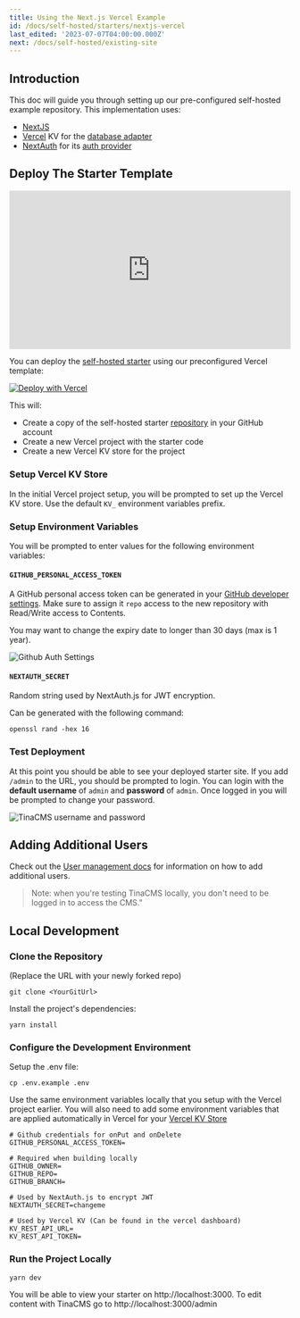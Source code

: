 ```yaml
---
title: Using the Next.js Vercel Example
id: /docs/self-hosted/starters/nextjs-vercel
last_edited: '2023-07-07T04:00:00.000Z'
next: /docs/self-hosted/existing-site
---
```


## Introduction

This doc will guide you through setting up our pre-configured self-hosted example repository. This implementation uses:

- [NextJS](https://nextjs.org/)
- [Vercel](/docs/reference/self-hosted/database-adapters/vercel-kv) KV for the [database adapter](/docs/reference/self-hosted/database-adapters/overview)
- [NextAuth](/docs/reference/self-hosted/auth-provider/authjs) for its [auth provider](/docs/reference/self-hosted/auth-providers/overview)

## Deploy The Starter Template

<div style="position:relative;padding-top:56.25%;">
  <iframe width="560" frameborder="0" allowfullscreen
      style="position:absolute;top:0;left:0;width:100%;height:100%;" src="https://www.youtube.com/embed/DAJpnjkLBbM" title="Adding Self Hosted TinaCMS to an existing site" allow="accelerometer; autoplay; clipboard-write; encrypted-media; gyroscope; picture-in-picture; web-share">
  </iframe>
</div>

You can deploy the [self-hosted starter](https://github.com/tinacms/tina-self-hosted-demo) using our preconfigured Vercel template:

<!-- TODO: update url to point to `main` once https://github.com/tinacms/tina-self-hosted-demo/pull/110 is merged -->

<a target="_blank" href="https://vercel.com/new/clone?repository-url=https%3A%2F%2Fgithub.com%2Ftinacms%2Ftina-self-hosted-demo%2Ftree%2Fmain&env=GITHUB_PERSONAL_ACCESS_TOKEN,NEXTAUTH_SECRET&envDescription=NEXTAUTH_SECRET%20can%20be%20generated%20with%3A%20%60openssl%20rand%20-hex%2016%60%20and%20the%20github%20token%20can%20be%20created%20here%3A%20https%3A%2F%2Fgithub.com%2Fsettings%2Fpersonal-access-tokens%2Fnew&amp;stores=%5B%7B%22type%22%3A%22kv%22%7D%5D"><img src="https://vercel.com/button" alt="Deploy with Vercel"/></a>

This will:

- Create a copy of the self-hosted starter [repository](https://github.com/tinacms/tina-self-hosted-demo) in your GitHub account
- Create a new Vercel project with the starter code
- Create a new Vercel KV store for the project

### Setup Vercel KV Store

In the initial Vercel project setup, you will be prompted to set up the Vercel KV store. Use the default `KV_` environment variables prefix.

### Setup Environment Variables

You will be prompted to enter values for the following environment variables:

#### `GITHUB_PERSONAL_ACCESS_TOKEN`

A GitHub personal access token can be generated in your [GitHub developer settings](https://github.com/settings/personal-access-tokens/new). Make sure to assign it `repo` access to the new repository with Read/Write access to Contents.

You may want to change the expiry date to longer than 30 days (max is 1 year).

![Github Auth Settings](https://res.cloudinary.com/forestry-demo/image/upload/c_thumb,w_1000,g_face/v1699036547/tina-io/docs/self-hosted/personal-access-token.png)

#### `NEXTAUTH_SECRET`

Random string used by NextAuth.js for JWT encryption.

Can be generated with the following command:

```shell
openssl rand -hex 16
```

### Test Deployment

At this point you should be able to see your deployed starter site. If you add `/admin` to the URL, you should be prompted to login. You can login with the **default username** of `admin` and **password** of `admin`. Once logged in you will be prompted to change your password.

![TinaCMS username and password](https://res.cloudinary.com/forestry-demo/image/upload/c_thumb,w_600,g_face/v1699559718/tina-io/docs/self-hosted/tina-login-screen.png)

## Adding Additional Users

Check out the [User management docs](/docs/self-hosted/user-management/) for information on how to add additional users.

> Note: when you're testing TinaCMS locally, you don't need to be logged in to access the CMS."

## Local Development

### Clone the Repository

(Replace the URL with your newly forked repo)

```shell
git clone <YourGitUrl>
```

Install the project's dependencies:

```shell
yarn install
```

### Configure the Development Environment

Setup the .env file:

```shell
cp .env.example .env
```

Use the same environment variables locally that you setup with the Vercel project earlier.
You will also need to add some environment variables that are applied automatically in Vercel for your [Vercel KV Store](https://vercel.com/dashboard/stores)

```env
# Github credentials for onPut and onDelete
GITHUB_PERSONAL_ACCESS_TOKEN=

# Required when building locally
GITHUB_OWNER=
GITHUB_REPO=
GITHUB_BRANCH=

# Used by NextAuth.js to encrypt JWT
NEXTAUTH_SECRET=changeme

# Used by Vercel KV (Can be found in the vercel dashboard)
KV_REST_API_URL=
KV_REST_API_TOKEN=
```

### Run the Project Locally

```shell
yarn dev
```

You will be able to view your starter on http://localhost:3000. To edit content with TinaCMS go to http://localhost:3000/admin
